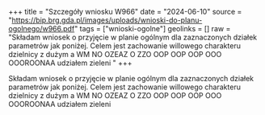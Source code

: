+++
title = "Szczegóły wniosku W966"
date = "2024-06-10"
source = "https://bip.brg.gda.pl/images/uploads/wnioski-do-planu-ogolnego/w966.pdf"
tags = ["wnioski-ogolne"]
geolinks = []
raw = "Składam wniosek o przyjęcie w planie ogólnym dla zaznaczonych działek parametrów jak poniżej. Celem jest zachowanie willowego charakteru dzielnicy z dużym a WM NO OZEAZ O ZZO OOP OOP OOP OOO OOOROONAA   udziałem zieleni "
+++

Składam wniosek o przyjęcie w planie ogólnym dla zaznaczonych działek
parametrów jak poniżej. Celem jest zachowanie willowego charakteru dzielnicy z dużym
a WM NO OZEAZ O ZZO OOP OOP OOP OOO OOOROONAA 
 udziałem zieleni



